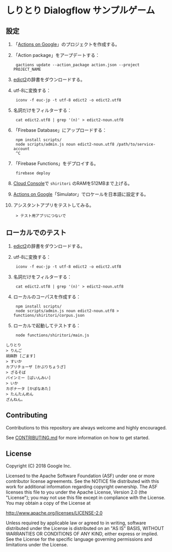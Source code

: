 # しりとり Dialogflow サンプルゲーム

## 設定

1. 「[Actions on Google](https://console.actions.google.com/)」のプロジェクトを作成する。
1. 「Action package」をアープデートする：

        gactions update --action_package action.json --project PROJECT_NAME

1. [edict2](http://www.edrdg.org/jmdict/edict_doc.html)の辞書をダウンロードする。
1. utf-8に変換する：

        iconv -f euc-jp -t utf-8 edict2 -o edict2.utf8

1. 名詞だけをフィルターする：

        cat edict2.utf8 | grep '(n)' > edict2-noun.utf8

1. 「Firebase Database」にアップロードする：

        npm install scripts/
        node scripts/admin.js noun edict2-noun.utf8 /path/to/service-account
        ^C

1. 「Firebase Functions」をデプロイする。

        firebase deploy

1. [Cloud Console](https://console.cloud.google.com)で `shiritori` のRAMを512MBまで上げる。
1. [Actions on Google](https://console.actions.google.com/)「Simulator」でロケールを日本語に設定する。
1. アシスタントアプリをテストしてみる。

        > テスト用アプリにつないで

## ローカルでのテスト

1. [edict2](http://www.edrdg.org/jmdict/edict_doc.html)の辞書をダウンロードする。
1. utf-8に変換する：

        iconv -f euc-jp -t utf-8 edict2 -o edict2.utf8

1. 名詞だけをフィルターする：

        cat edict2.utf8 | grep '(n)' > edict2-noun.utf8

1. ローカルのコーパスを作成する：

        npm install scripts/
        node scripts/admin.js noun edict2-noun.utf8 > functions/shiritori/corpus.json

1. ローカルで起動してテストする：

        node functions/shiritori/main.js

```
しりとり
> りんご
胡麻酢 [ごます]
> すいか
カプリチョーザ [かぷりちょうざ]
> ざるそば
バインミー [ばいんみい]
> いか
カポナータ [かぽなあた]
> たんたんめん
ざんねん。
```


## Contributing

Contributions to this repository are always welcome and highly encouraged.

See [CONTRIBUTING.md](CONTRIBUTING.md) for more information on how to get started.

## License

Copyright (C) 2018 Google Inc.

Licensed to the Apache Software Foundation (ASF) under one or more contributor
license agreements.  See the NOTICE file distributed with this work for
additional information regarding copyright ownership.  The ASF licenses this
file to you under the Apache License, Version 2.0 (the "License"); you may not
use this file except in compliance with the License.  You may obtain a copy of
the License at

  http://www.apache.org/licenses/LICENSE-2.0

Unless required by applicable law or agreed to in writing, software
distributed under the License is distributed on an "AS IS" BASIS, WITHOUT
WARRANTIES OR CONDITIONS OF ANY KIND, either express or implied.  See the
License for the specific language governing permissions and limitations under
the License.
